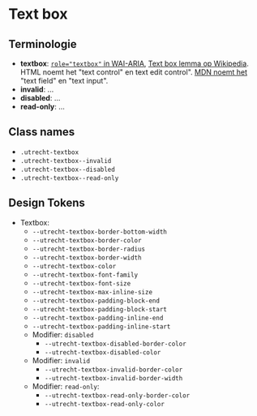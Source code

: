 <!-- @license CC0-1.0 -->

# Text box

## Terminologie

- **textbox**: [`role="textbox"` in WAI-ARIA](https://www.w3.org/TR/wai-aria-1.2/#textbox), [Text box lemma op Wikipedia](https://en.wikipedia.org/wiki/Text_box). HTML noemt het "text control" en text edit control". [MDN noemt het](https://developer.mozilla.org/en-US/docs/Web/HTML/Element/input/text) "text field" en "text input".
- **invalid**: ...
- **disabled**: ...
- **read-only**: ...

## Class names

- `.utrecht-textbox`
- `.utrecht-textbox--invalid`
- `.utrecht-textbox--disabled`
- `.utrecht-textbox--read-only`

## Design Tokens

- Textbox:
  - `--utrecht-textbox-border-bottom-width`
  - `--utrecht-textbox-border-color`
  - `--utrecht-textbox-border-radius`
  - `--utrecht-textbox-border-width`
  - `--utrecht-textbox-color`
  - `--utrecht-textbox-font-family`
  - `--utrecht-textbox-font-size`
  - `--utrecht-textbox-max-inline-size`
  - `--utrecht-textbox-padding-block-end`
  - `--utrecht-textbox-padding-block-start`
  - `--utrecht-textbox-padding-inline-end`
  - `--utrecht-textbox-padding-inline-start`
  - Modifier: `disabled`
    - `--utrecht-textbox-disabled-border-color`
    - `--utrecht-textbox-disabled-color`
  - Modifier: `invalid`
    - `--utrecht-textbox-invalid-border-color`
    - `--utrecht-textbox-invalid-border-width`
  - Modifier: `read-only`:
    - `--utrecht-textbox-read-only-border-color`
    - `--utrecht-textbox-read-only-color`
